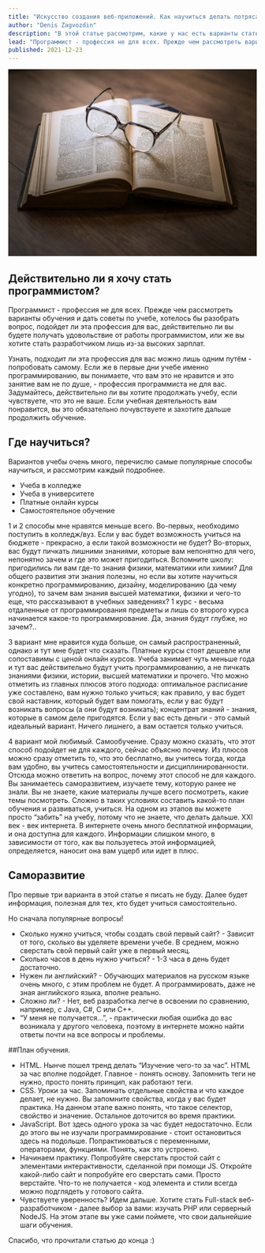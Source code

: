 ```yaml
---
title: "Искусство создания веб-приложений. Как научиться делать потрясающие сайты?"
author: "Denis Zagvozdin"
description: "В этой статье рассмотрим, какие у нас есть варианты стать настоящими веб-программистами"
lead: "Программист - профессия не для всех. Прежде чем рассмотреть варианты обучения и дать советы по учебе, хотелось бы разобрать вопрос, подойдет ли эта профессия для вас..."
published: 2021-12-23
---
```


![preview.jpg](QBrS1yH6TB9SPA4VRQx1ukwRqq9ahRMuVjAiPy1x.jpg)

## Действительно ли я хочу стать программистом?

Программист - профессия не для всех. Прежде чем рассмотреть варианты обучения и дать советы по учебе, хотелось бы разобрать вопрос, подойдет ли эта профессия для вас, действительно ли вы будете получать удовольствие от работы программистом, или же вы хотите стать разработчиком лишь из-за высоких зарплат.

Узнать, подходит ли эта профессия для вас можно лишь одним путём - попробовать самому. Если же в первые дни учебе именно программированию, вы понимаете, что вам это не нравится и это занятие вам не по душе, - профессия программиста не для вас. Задумайтесь, действительно ли вы хотите продолжать учебу, если чувствуете, что это не ваше. Если учебная деятельность вам понравится, вы это обязательно почувствуете и захотите дальше продолжить обучение.

## Где научиться?
Вариантов учебы очень много, перечислю самые популярные способы научиться, и рассмотрим каждый подробнее.

- Учеба в колледже
- Учеба в университете
- Платные онлайн курсы
- Самостоятельное обучение

1 и 2 способы мне нравятся меньше всего. Во-первых, необходимо поступить в колледж/вуз. Если у вас будет возможность учиться на бюджете - прекрасно, а если такой возможности не будет? Во-вторых, вас будут пичкать лишними знаниями, которые вам непонятно для чего, непонятно зачем и где это может пригодиться. Вспомните школу: пригодились ли вам где-то знания физики, математики или химии? Для общего развития эти знания полезны, но если вы хотите научиться конкретно программированию, дизайну, моделированию (да чему угодно), то зачем вам знания высшей математики, физики и чего-то еще, что рассказывают в учебных заведениях? 1 курс - весьма отдаленные от программирования предметы и лишь со второго курса начинается какое-то программирование. Да, знания будут глубже, но зачем?..

3 вариант мне нравится куда больше, он самый распространенный, однако и тут мне будет что сказать. Платные курсы стоят дешевле или сопоставимы с ценой онлайн курсов. Учеба занимает чуть меньше года и тут вас действительно будут учить программированию, а не пичкать знаниями физики, истории, высшей математики и прочего. Что можно отметить из главных плюсов этого подхода: оптимальное расписание уже составлено, вам нужно только учиться; как правило, у вас будет свой наставник, который будет вам помогать, если у вас будут возникать вопросы (а они будут возникать); концентрат знаний - знания, которые в самом деле пригодятся. Если у вас есть деньги - это самый идеальный вариант. Ничего лишнего, а вам остается только учиться.

4 вариант мой любимый. Самообучение. Сразу можно сказать, что этот способ подойдет не для каждого, сейчас объясню почему. Из плюсов можно сразу отметить то, что это бесплатно, вы учитесь тогда, когда вам удобно, вы учитесь самостоятельности и дисциплинированности. Отсюда можно ответить на вопрос, почему этот способ не для каждого. Вы занимаетесь саморазвитием, изучаете тему, которую ранее не знали. Вы не знаете, какие материалы лучше всего посмотреть, какие темы посмотреть. Сложно в таких условиях составить какой-то план обучения и развиваться, учиться. На одном из этапов вы можете просто “забить” на учебу, потому что не знаете, что делать дальше. XXI век - век интернета. В интернете очень много бесплатной информации, и она доступна для каждого. Информации слишком много, в зависимости от того, как вы пользуетесь этой информацией, определяется, наносит она вам ущерб или идет в плюс.

## Саморазвитие
Про первые три варианта в этой статье я писать не буду. Далее будет информация, полезная для тех, кто будет учиться самостоятельно.

Но сначала популярные вопросы!

- Сколько нужно учиться, чтобы создать свой первый сайт? - Зависит от того, сколько вы уделяете времени учебе. В среднем, можно сверстать свой первый сайт уже в первый месяц.
- Сколько часов в день нужно учиться? - 1-3 часа в день будет достаточно.
- Нужен ли английский? - Обучающих материалов на русском языке очень много, с этим проблем не будет. А программировать, даже не зная английского языка, вполне реально.
- Сложно ли? - Нет, веб разработка легче в освоении по сравнению, например, с Java, C#, C или C++.
- “У меня не получается...”, - практически любая ошибка до вас возникала у другого человека, поэтому в интернете можно найти ответы почти на все вопросы и проблемы.

##План обучения.

- HTML. Нынче пошел тренд делать “Изучение чего-то за час”. HTML за час вполне подойдет. Главное - понять основу. Запомнить теги не нужно, просто понять принцип, как работают теги.
- CSS. Уроки за час. Запоминать отдельные свойства и что каждое делает, не нужно. Вы запомните свойства, когда у вас будет практика. На данном этапе важно понять, что такое селектор, свойство и значение. Остальное доточится во время практики.
- JavaScript. Вот здесь одного урока за час будет недостаточно. Если до этого вы не изучали программирование - стоит остановиться здесь на подольше. Попрактиковаться с переменными, операторами, функциями. Понять, как это устроено.
- Начинаем практику. Попробуйте сверстать простой сайт с элементами интерактивности, сделанной при помощи JS. Откройте какой-либо сайт и попробуйте его сверстать сами. Просто верстайте. Что-то не получается - код элемента и стили всегда можно подглядеть у готового сайта.
- Чувствуете уверенность? Идем дальше. Хотите стать Full-stack веб-разработчиком - далее выбор за вами: изучать PHP или серверный NodeJS. На этом этапе вы уже сами поймете, что свои дальнейшие шаги обучения.

Спасибо, что прочитали статью до конца :)
